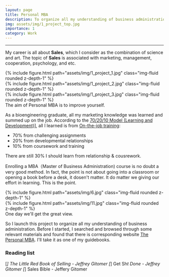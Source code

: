 ```yaml
---
layout: page
title: Personal MBA
description: To organize all my understanding of business administration.
img: assets/img/1_project_top.jpg
importance: 1
category: Work
---
```


***

My career is all about **Sales**, which I consider as the combination of science and art. The topic of **Sales** is associated with marketing, management, cooperation, psychology, and etc.

<div class="row">
    <div class="col-sm mt-3 mt-md-0">
        {% include figure.html path="assets/img/1_project_1.jpg" class="img-fluid rounded z-depth-1" %}
    </div>
    <div class="col-sm mt-3 mt-md-0">
        {% include figure.html path="assets/img/1_project_2.jpg" class="img-fluid rounded z-depth-1" %}
    </div>
    <div class="col-sm mt-3 mt-md-0">
        {% include figure.html path="assets/img/1_project_3.jpg" class="img-fluid rounded z-depth-1" %}
    </div>
</div>
<div class="caption">
    The aim of Personal MBA is to improve yourself.
</div>

As a bioengineering graduate, all my marketing knowledge was learned and summed up on the job. According to the <a href="https://en.wikipedia.org/wiki/70/20/10_Model_(Learning_and_Development))" target="_blank" rel="noopener noreferrer">70/20/10 Model (Learning and Development)]</a>, all I learned is from <a href="https://en.wikipedia.org/wiki/On-the-job_training" target="_blank" rel="noopener noreferrer">On-the-job training</a>:

- 70% from challenging assignments
- 20% from developmental relationships
- 10% from coursework and training

There are still 30% I should learn from relationship & cousrework.

Enrolling a MBA（Master of Business Administration) course is no doubt a very good method. In fact, the point is not about going into a classroom or opening a book before a desk, it dosen't matter. It do matter we giving our effort in learning. This is the point.

<div class="row justify-content-sm-center">
    <div class="col-sm-8 mt-3 mt-md-0">
        {% include figure.html path="assets/img/6.jpg"  class="img-fluid rounded z-depth-1" %}
    </div>
    <div class="col-sm-4 mt-3 mt-md-0">
        {% include figure.html path="assets/img/11.jpg"  class="img-fluid rounded z-depth-1" %}
    </div>
</div>
<div class="caption">
    One day we'll get the great view.
</div>

So I launch this project to organize all my understanding of business administration. Before I started, I searched and browsed through some relevant materials and found that there is corresponding website <a href="https://personalmba.com" target="_blank" rel="noopener noreferrer">The Personal MBA</a>. I'll take it as one of my guidebooks.

### Reading list

[*] The Little Red Book of Selling - Jeffrey Gitomer
[*] Get Sh*t Done - Jeffrey Gitomer
[*] Sales Bible - Jeffery Gitomer